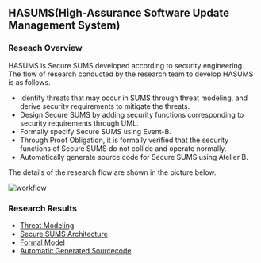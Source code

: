 ## HASUMS(High-Assurance Software Update Management System)
### Reseach Overview
HASUMS is Secure SUMS developed according to security engineering. The flow of research conducted by the research team to develop HASUMS is as follows.

- Identify threats that may occur in SUMS through threat modeling, and derive security requirements to mitigate the threats.
- Design Secure SUMS by adding security functions corresponding to security requirements through UML.
- Formally specify Secure SUMS using Event-B.
- Through Proof Obligation, it is formally verified that the security functions of Secure SUMS do not collide and operate normally.
- Automatically generate source code for Secure SUMS using Atelier B.

The details of the research flow are shown in the picture below.

![workflow](https://user-images.githubusercontent.com/31889026/236806297-c31a0307-11e3-491c-8fe2-8f0ef8102c20.png)

### Research Results
- [Threat Modeling](https://github.com/HackProof/HASUMS/tree/main/Threat%20Modeling)
- [Secure SUMS Architecture](https://github.com/HackProof/HASUMS/tree/main/UML)
- [Formal Model](https://github.com/HackProof/HASUMS/tree/main/Formal%20Model)
- [Automatic Generated Sourcecode](https://github.com/HackProof/HASUMS/tree/main/Code%20Generation)
